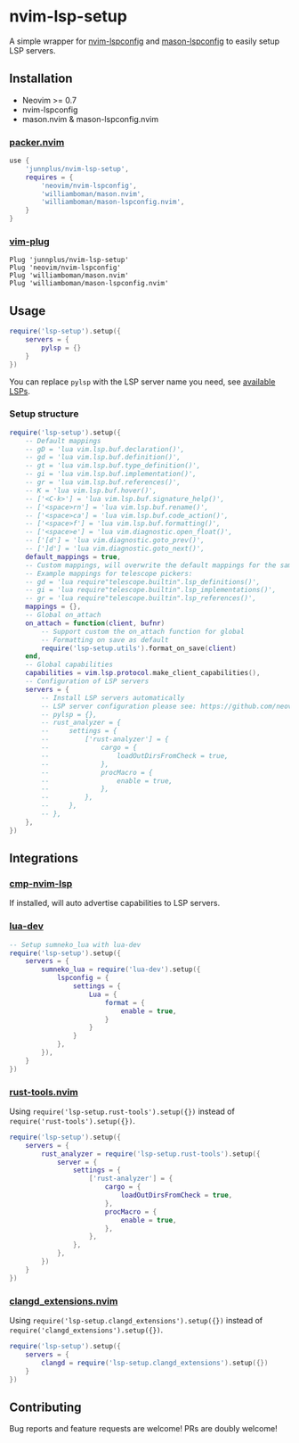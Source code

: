 # nvim-lsp-setup

A simple wrapper for [nvim-lspconfig](https://github.com/neovim/nvim-lspconfig) and [mason-lspconfig](https://github.com/williamboman/mason-lspconfig.nvim) to easily setup LSP servers.

## Installation

- Neovim >= 0.7
- nvim-lspconfig
- mason.nvim & mason-lspconfig.nvim

### [packer.nvim](https://github.com/wbthomason/packer.nvim)

```lua
use {
    'junnplus/nvim-lsp-setup',
    requires = {
        'neovim/nvim-lspconfig',
        'williamboman/mason.nvim',
        'williamboman/mason-lspconfig.nvim',
    }
}
```

### [vim-plug](https://github.com/junegunn/vim-plug)

```vim
Plug 'junnplus/nvim-lsp-setup'
Plug 'neovim/nvim-lspconfig'
Plug 'williamboman/mason.nvim'
Plug 'williamboman/mason-lspconfig.nvim'
```


## Usage

```lua
require('lsp-setup').setup({
    servers = {
        pylsp = {}
    }
})
```

You can replace `pylsp` with the LSP server name you need, see [available LSPs](https://github.com/williamboman/nvim-lsp-installer#available-lsps).

### Setup structure

```lua
require('lsp-setup').setup({
    -- Default mappings
    -- gD = 'lua vim.lsp.buf.declaration()',
    -- gd = 'lua vim.lsp.buf.definition()',
    -- gt = 'lua vim.lsp.buf.type_definition()',
    -- gi = 'lua vim.lsp.buf.implementation()',
    -- gr = 'lua vim.lsp.buf.references()',
    -- K = 'lua vim.lsp.buf.hover()',
    -- ['<C-k>'] = 'lua vim.lsp.buf.signature_help()',
    -- ['<space>rn'] = 'lua vim.lsp.buf.rename()',
    -- ['<space>ca'] = 'lua vim.lsp.buf.code_action()',
    -- ['<space>f'] = 'lua vim.lsp.buf.formatting()',
    -- ['<space>e'] = 'lua vim.diagnostic.open_float()',
    -- ['[d'] = 'lua vim.diagnostic.goto_prev()',
    -- [']d'] = 'lua vim.diagnostic.goto_next()',
    default_mappings = true,
    -- Custom mappings, will overwrite the default mappings for the same key
    -- Example mappings for telescope pickers:
    -- gd = 'lua require"telescope.builtin".lsp_definitions()',
    -- gi = 'lua require"telescope.builtin".lsp_implementations()',
    -- gr = 'lua require"telescope.builtin".lsp_references()',
    mappings = {},
    -- Global on_attach
    on_attach = function(client, bufnr)
        -- Support custom the on_attach function for global
        -- Formatting on save as default
        require('lsp-setup.utils').format_on_save(client)
    end,
    -- Global capabilities
    capabilities = vim.lsp.protocol.make_client_capabilities(),
    -- Configuration of LSP servers 
    servers = {
        -- Install LSP servers automatically
        -- LSP server configuration please see: https://github.com/neovim/nvim-lspconfig/blob/master/doc/server_configurations.md
        -- pylsp = {},
        -- rust_analyzer = {
        --     settings = {
        --         ['rust-analyzer'] = {
        --             cargo = {
        --                 loadOutDirsFromCheck = true,
        --             },
        --             procMacro = {
        --                 enable = true,
        --             },
        --         },
        --     },
        -- },
    },
})
```

## Integrations

### [cmp-nvim-lsp](https://github.com/hrsh7th/cmp-nvim-lsp)

If installed, will auto advertise capabilities to LSP servers.

### [lua-dev](https://github.com/folke/lua-dev.nvim)

```lua
-- Setup sumneko_lua with lua-dev
require('lsp-setup').setup({
    servers = {
        sumneko_lua = require('lua-dev').setup({
            lspconfig = {
                settings = {
                    Lua = {
                        format = {
                            enable = true,
                        }
                    }
                }
            },
        }),
    }
})
```
### [rust-tools.nvim](https://github.com/simrat39/rust-tools.nvim)

Using `require('lsp-setup.rust-tools').setup({})` instead of `require('rust-tools').setup({})`.

```lua
require('lsp-setup').setup({
    servers = {
        rust_analyzer = require('lsp-setup.rust-tools').setup({
            server = {
                settings = {
                    ['rust-analyzer'] = {
                        cargo = {
                            loadOutDirsFromCheck = true,
                        },
                        procMacro = {
                            enable = true,
                        },
                    },
                },
            },
        })
    }
})
```

### [clangd_extensions.nvim](https://github.com/p00f/clangd_extensions.nvim)

Using `require('lsp-setup.clangd_extensions').setup({})` instead of `require('clangd_extensions').setup({})`.

```lua
require('lsp-setup').setup({
    servers = {
        clangd = require('lsp-setup.clangd_extensions').setup({})
    }
})
```

## Contributing

Bug reports and feature requests are welcome! PRs are doubly welcome!
